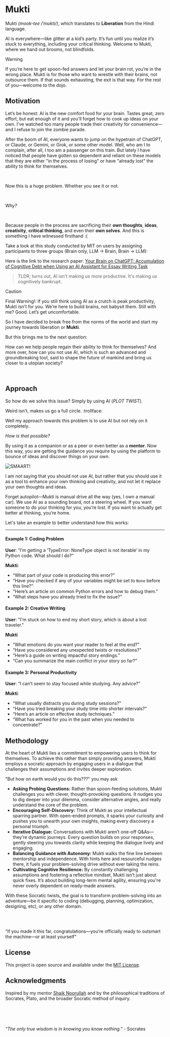 # Mukti

Mukti _(mook-tee /ˈmʊkti/)_, which translates to **Liberation** from the Hindi language.

AI is everywhere—like glitter at a kid’s party. It’s fun until you realize it’s stuck to everything, including your critical thinking. Welcome to Mukti, where we hand out brooms, not blindfolds.

> [!WARNING]
> If you’re here to get spoon-fed answers and let your brain rot, you’re in the wrong place. Mukti is for those who want to wrestle with their brains, not outsource them. If that sounds exhausting, the exit is that way. For the rest of you—welcome to the dojo.

## Motivation

Let’s be honest: AI is the new comfort food for your brain. Tastes great, zero effort, but eat enough of it and you’ll forget how to cook up ideas on your own. I’ve watched too many people trade their creativity for convenience—and I refuse to join the zombie parade.

After the boom of AI, everyone wants to jump on the hypetrain of ChatGPT, or Claude, or Gemini, or Grok, or some other model. Well, who am I to complain, after all, I too am a passenger on this train. But lately I have noticed that people have gotten so dependent and reliant on these models that they are either "in the process of losing" or have "already lost" the ability to think for themselves.

<br />

Now this is a huge problem. Whether you see it or not.

<br />

_Why?_

<br />

Because people in the process are sacrificing their **own thoughts**, **ideas**, **creativity**, **critical thinking**, and even their **own selves**. And this is something I have witnessed firsthand :(

Take a look at this study conducted by MIT on users by assigning participants to three groups (Brain only, LLM -> Brain, Brain -> LLM):

Here is the link to the research paper: [Your Brain on ChatGPT: Accumulation of Cognitive Debt when Using an AI Assistant for Essay Writing Task](https://arxiv.org/pdf/2506.08872)

> TLDR; turns out, AI isn't making us more productive. It's making us cognitively bankrupt. 

> [!CAUTION]
> Final Warning!: If you still think using AI as a crutch is peak productivity, Mukti isn’t for you. We’re here to build brains, not babysit them. Still with me? Good. Let’s get uncomfortable.

So I have decided to break free from the norms of the world and start my journey towards liberation or **Mukti**.

But this brings me to the next question:

How can we help people regain their ability to think for themselves? And more over, how can you not use AI, which is such an advanced and groundbreaking tool, said to shape the future of mankind and bring us closer to a utopian society?

<br />


## Approach

So how do we solve this issue? Simply by using AI (_PLOT TWIST_).

Weird isn't, makes us go a full circle. :trollface:

Well my approach towards this problem is to use AI but not rely on it completely.

_How is that possible?_

By using it as a companion or as a peer or even better as a **mentor**. Now this way, you are getting the guidance you require by using the platform to bounce of ideas and discover things on your own.

![SMAART!](https://media3.giphy.com/media/v1.Y2lkPTc5MGI3NjExc3MwZnBseXQ4YjV1cHFvMnhyaTZlYWowYjBrcm9jZHhteWNyeTZhbyZlcD12MV9pbnRlcm5hbF9naWZfYnlfaWQmY3Q9Zw/VEsfbW0pBu145PPhOi/giphy.gif)

I am not saying that you should not use AI, but rather that you should use it as a tool to enhance your own thinking and creativity, and not let it replace your own thoughts and ideas.

Forget autopilot—Mukti is manual drive all the way (yes, I own a manual car). We use AI as a sounding board, not a steering wheel. If you want someone to do your thinking for you, you’re lost. If you want to actually get better at thinking, you’re home.

Let's take an example to better understand how this works:

---

#### Example 1: Coding Problem

**User**:
“I’m getting a ‘TypeError: NoneType object is not iterable’ in my Python code. What should I do?”

**Mukti**:

- “What part of your code is producing this error?”
- “Have you checked if any of your variables might be set to ‎`None` before this line?”
- “Here’s an article on common Python errors and how to debug them.”
- “What steps have you already tried to fix the issue?”

#### Example 2: Creative Writing

**User**:
"I'm stuck on how to end my short story, which is about a lost traveler."

**Mukti**

- “What emotions do you want your reader to feel at the end?”
- “Have you considered any unexpected twists or resolutions?”
- “Here’s a guide on writing impactful story endings.”
- “Can you summarize the main conflict in your story so far?”

#### Example 3: Personal Productivity

**User**:
“I can’t seem to stay focused while studying. Any advice?”

**Mukti**:

- “What usually distracts you during study sessions?”
- “Have you tried breaking your study time into shorter intervals?”
- “Here’s an article on effective study techniques.”
- “What has worked for you in the past when you needed to concentrate?”

## Methodology

At the heart of Mukti lies a commitment to empowering users to think for themselves. To achieve this rather than simply providing answers, Mukti employs a socratic approach by engaging users in a dialogue that challenges their assumptions and invites deeper exploration.

"But how on earth would you do this???" you may ask

- **Asking Probing Questions:** Rather than spoon-feeding solutions, Mukti challenges you with clever, thought-provoking questions. It nudges you to dig deeper into your dilemma, consider alternative angles, and really understand the core of the problem.
- **Encouraging Self-Discovery:** Think of Mukti as your intellectual sparring partner. With open-ended prompts, it sparks your curiosity and pushes you to unearth your own insights, making every discovery a personal triumph.
- **Iterative Dialogue:** Conversations with Mukti aren’t one-off Q&As—they’re dynamic journeys. Every question builds on your responses, gently steering you towards clarity while keeping the dialogue lively and engaging.
- **Balancing Guidance with Autonomy:** Mukti walks the fine line between mentorship and independence. With hints here and resourceful nudges there, it fuels your problem-solving drive without ever taking the reins.
- **Cultivating Cognitive Resilience:** By constantly challenging assumptions and fostering a reflective mindset, Mukti isn’t just about quick fixes. It’s about building long-term mental agility, ensuring you're never overly dependent on ready-made answers.

With these Socratic twists, the goal is to transform problem-solving into an adventure—be it specific to coding (debugging, planning, optimization, designing, etc), or any other domain.

<br />

<br />

“If you made it this far, congratulations—you’re officially ready to outsmart the machine—or at least yourself”

## License

This project is open source and available under the [MIT License](LICENSE).

## Acknowledgments

Inspired by my mentor [Shaik Noorullah](https://github.com/shaiknoorullah) and by the philosophical traditions of Socrates, Plato, and the broader Socratic method of inquiry.

<br />

<br />

<br />

_"The only true wisdom is in knowing you know nothing."_ - Socrates
